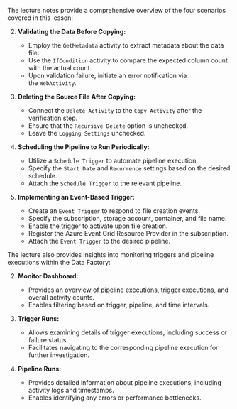 The lecture notes provide a comprehensive overview of the four scenarios covered in this lesson:

2. **Validating the Data Before Copying:**
    
    - Employ the `GetMetadata` activity to extract metadata about the data file.
    - Use the `IfCondition` activity to compare the expected column count with the actual count.
    - Upon validation failure, initiate an error notification via the `WebActivity`.
    
4. **Deleting the Source File After Copying:**
    
    - Connect the `Delete Activity` to the `Copy Activity` after the verification step.
    - Ensure that the `Recursive Delete` option is unchecked.
    - Leave the `Logging Settings` unchecked.
    
6. **Scheduling the Pipeline to Run Periodically:**
    
    - Utilize a `Schedule Trigger` to automate pipeline execution.
    - Specify the `Start Date` and `Recurrence` settings based on the desired schedule.
    - Attach the `Schedule Trigger` to the relevant pipeline.
    
8. **Implementing an Event-Based Trigger:**
    
    - Create an `Event Trigger` to respond to file creation events.
    - Specify the subscription, storage account, container, and file name.
    - Enable the trigger to activate upon file creation.
    - Register the Azure Event Grid Resource Provider in the subscription.
    - Attach the `Event Trigger` to the desired pipeline.
    

The lecture also provides insights into monitoring triggers and pipeline executions within the Data Factory:

2. **Monitor Dashboard:**
    
    - Provides an overview of pipeline executions, trigger executions, and overall activity counts.
    - Enables filtering based on trigger, pipeline, and time intervals.
    
4. **Trigger Runs:**
    
    - Allows examining details of trigger executions, including success or failure status.
    - Facilitates navigating to the corresponding pipeline execution for further investigation.
    
6. **Pipeline Runs:**
    
    - Provides detailed information about pipeline executions, including activity logs and timestamps.
    - Enables identifying any errors or performance bottlenecks.